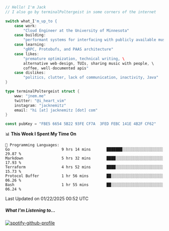 ```go
// Hello! I'm Jack
// I also go by terminalPoltergeist in some corners of the internet

switch what_I'm_up_to {
    case work:
        "Cloud Engineer at the University of Minnesota"
    case building:
        "performant systems for interfacing with publicly available music datasets"
    case learning:
        "gRPC, Protobufs, and PAAS architecture"
    case likes:
        "premature optimization, technical writing, \
        alternative web-design, TUIs, sharing music with people, \
        coffee, well-documented apis"
    case dislikes:
        "politics, clutter, lack of communication, inactivity, Java"
}

type terminalPoltergeist struct {
    www: "jnem.me"
    twitter: "@i_heart_vim"
    instagram: "jacknemitz"
    email: "hi [at] jacknemitz [dot] com"
}

const pubKey = "FBE5 6654 5B22 93FE CF7A  3FED FEBC 141E 4B2F CF62"
```

<!--START_SECTION:waka-->
📊 **This Week I Spent My Time On** 

```text
💬 Programming Languages: 
Go                       9 hrs 14 mins       ███████░░░░░░░░░░░░░░░░░░   29.87 % 
Markdown                 5 hrs 32 mins       ████░░░░░░░░░░░░░░░░░░░░░   17.93 % 
Terraform                4 hrs 52 mins       ████░░░░░░░░░░░░░░░░░░░░░   15.73 % 
Protocol Buffer          1 hr 56 mins        ██░░░░░░░░░░░░░░░░░░░░░░░   06.26 % 
Bash                     1 hr 55 mins        ██░░░░░░░░░░░░░░░░░░░░░░░   06.24 % 
```


 Last Updated on 01/22/2025 00:52 UTC
<!--END_SECTION:waka-->

##### What I'm Listening to...

[![spotify-github-profile](https://jnem.me/listening-item?maxAge=2592000)](https://jnem.me/listening)
